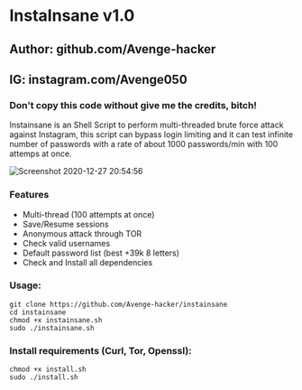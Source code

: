 # InstaInsane v1.0
## Author: github.com/Avenge-hacker
## IG: instagram.com/Avenge050
### Don't copy this code without give me the credits, bitch! 
Instainsane is an Shell Script to perform multi-threaded brute force attack against Instagram, this script can bypass login limiting and it can test infinite number of passwords with a rate of about 1000 passwords/min with 100 attemps at once.

![Screenshot 2020-12-27 20:54:56](https://user-images.githubusercontent.com/76620513/103174166-e6810f00-4885-11eb-84f5-d6ae506dd004.png)

### Features
- Multi-thread (100 attempts at once)
- Save/Resume sessions
- Anonymous attack through TOR
- Check valid usernames
- Default password list (best +39k 8 letters)
- Check and Install all dependencies

### Usage:
```
git clone https://github.com/Avenge-hacker/instainsane
cd instainsane
chmod +x instainsane.sh
sudo ./instainsane.sh
```

### Install requirements (Curl, Tor, Openssl):

```
chmod +x install.sh
sudo ./install.sh
```
